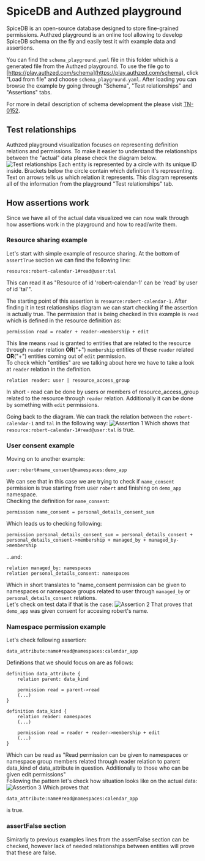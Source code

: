 # SpiceDB and Authzed playground
SpiceDB is an open-source database designed to store fine-grained permissions. 
Authzed playground is an online tool allowing to develop SpiceDB schema on the fly and easily test it with example data and assertions.

You can find the `schema_playground.yaml` file in this folder which is a generated file from the Authzed playground. To use the file go to [https://play.authzed.com/schema](https://play.authzed.com/schema), click "Load from file" and choose `schema_playground.yaml`. After loading you can browse the example by going through "Schema", "Test relationships" and "Assertions" tabs.

For more in detail description of schema development the please visit [TN-0152](https://docs.google.com/document/d/1PTIB_kTFMs7bL2JZDXxZr5Mz7yKfV02OO3-1eACQSfI/edit).

## Test relationships
Authzed playground visualization focuses on representing definition relations and permissions. To make it easier to understand the relationships between the "actual" data please check the diagram below.
![Test relationships](./test_relationships_diagrams/test_relationships-Page-1.jpg)
Each entity is represented by a circle with its unique ID inside. Brackets below the circle contain which definition it's representing. Text on arrows tells us which relation it represents.
This diagram represents all of the information from the playground "Test relationships" tab.

## How assertions work
Since we have all of the actual data visualized we can now walk through how assertions work in the playground and how to read/write them.
### Resource sharing example
Let's start with simple example of resource sharing. At the bottom of `assertTrue` section we can find the following line:
```
resource:robert-calendar-1#read@user:tal
```
This can read it as "Resource of id 'robert-calendar-1' can be 'read' by user of id 'tal'".

The starting point of this assertion is `resource:robert-calendar-1`. After finding it in test relationships diagram we can start checking if the assertion is actually true.
The permission that is being checked in this example is `read` which is defined in the resource definition as:
```
permission read = reader + reader->membership + edit
```
This line means `read` is granted to entities that are related to the resource through `reader` relation **OR**("+") `membership` entities of these `reader` related **OR**("+") entities coming out of `edit` permission.\
To check which "entities" are we talking about here we have to take a look at `reader` relation in the definition.
```
relation reader: user | resource_access_group
```
In short - read can be done by users or members of resource_access_group related to the resource through `reader` relation. Additionally it can be done by something with `edit` permissions.

Going back to the diagram. We can track the relation between the `robert-calendar-1` and `tal` in the following way:
![Assertion 1](./test_relationships_diagrams/test_relationships-Page-2.drawio.png)
Which shows that `resource:robert-calendar-1#read@user:tal` is true.
### User consent example
Moving on to another example:
```
user:robert#name_consent@namespaces:demo_app
```
We can see that in this case we are trying to check if `name_consent` permission is true starting from user `robert` and finishing on `demo_app` namespace.\
Checking the definition for `name_consent`:
```
permission name_consent = personal_details_consent_sum
```
Which leads us to checking following:
```
permission personal_details_consent_sum = personal_details_consent + personal_details_consent->membership + managed_by + managed_by->membership
```
...and:
```
relation managed_by: namespaces
relation personal_details_consent: namespaces
```
Which in short translates to "name_consent permission can be given to namespaces or namespace groups related to user through `managed_by` or `personal_details_consent` relations.\
Let's check on test data if that is the case:
![Assertion 2](./test_relationships_diagrams/test_relationships-Page-3.drawio.png)
That proves that `demo_app` was given consent for accesing robert's name.
### Namespace permission example
Let's check following assertion:
```
data_attribute:name#read@namespaces:calendar_app
```
Definitions that we should focus on are as follows:
```
definition data_attribute {
	relation parent: data_kind

	permission read = parent->read
    (...)
}

definition data_kind {
	relation reader: namespaces
	(...)

	permission read = reader + reader->membership + edit
    (...)
}
```
Which can be read as "Read permission can be given to namespaces or namespace group members related through reader relation to parent data_kind of data_attribute in question. Additionally to those who can be given edit permissions"\
Following the pattern let's check how situation looks like on the actual data:
![Assertion 3](./test_relationships_diagrams/test_relationships-Page-4.drawio.png)
Which proves that
```
data_attribute:name#read@namespaces:calendar_app
```
is true.
### assertFalse section
Simirarly to previous examples lines from the assertFalse section can be checked, however lack of needed relationships between entities will prove that these are false.
